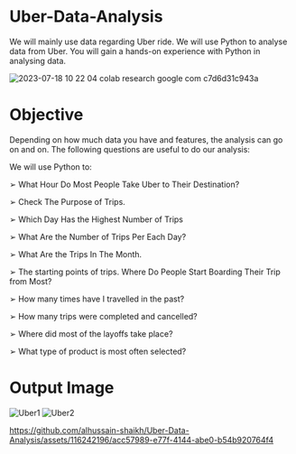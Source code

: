 # Uber-Data-Analysis
We will mainly use data regarding Uber ride. We will use Python to analyse data from Uber. You will  gain a hands-on experience with Python in  analysing data.

![2023-07-18 10 22 04 colab research google com c7d6d31c943a](https://github.com/alhussain-shaikh/Uber-Data-Analysis/assets/116242196/5d2cc520-7184-4208-b621-0d0c48166e14)

# Objective
Depending on how much data you have and features, the analysis can go on and on. The following questions are useful to do our analysis:

We will use Python to:

➢ What Hour Do Most People Take Uber 
   to Their Destination?
   
➢ Check The Purpose of Trips.

➢ Which Day Has the Highest Number of
   Trips
   
➢ What Are the Number of Trips Per Each 
   Day?
   
➢ What Are the Trips In The Month.

➢ The starting points of trips. Where Do 
   People Start Boarding Their Trip from
   Most?
   
➢ How many times have I travelled in the 
   past?
   
➢ How many trips were completed and 
   cancelled?
   
➢ Where did most of the layoffs take 
   place?
   
➢ What type of product is most often 
   selected?
   
# Output Image
![Uber1](https://github.com/alhussain-shaikh/Uber-Data-Analysis/assets/116242196/85c15bd7-0928-48c8-ac4a-580471c6f7e7)
![Uber2](https://github.com/alhussain-shaikh/Uber-Data-Analysis/assets/116242196/fbc6a8e0-2833-499e-a90c-5feb30e11003)

https://github.com/alhussain-shaikh/Uber-Data-Analysis/assets/116242196/acc57989-e77f-4144-abe0-b54b920764f4




